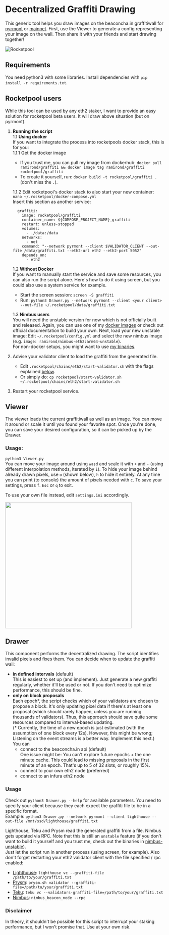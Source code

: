 # Decentralized Graffiti Drawing

This generic tool helps you draw images on the beaconcha.in graffitiwall for 
[pyrmont](https://pyrmont.beaconcha.in/graffitiwall) or
[mainnet](https://beaconcha.in/graffitiwall). First, use the Viewer to generate a config
representing your image on the wall. Then share it with your friends and start drawing together!

![Rocketpool](rocketpool/desired.png "Default settings")


## Requirements
You need python3 with some libraries. Install dependencies with `pip install -r requirements.txt`.


## Rocketpool users
While this tool can be used by any eth2 staker, I want to provide an easy solution for rocketpool beta
users. It will draw above situation (but on pyrmont).

1. **Running the script** \
   1.1 **Using docker** \
   If you want to integrate the process into rocketpools docker stack, this is for you: \
   1.1.1 Get the docker image
   - If you trust me, you can pull my image from dockerhub:
   `docker pull ramirond/graffiti && docker image tag ramirond/graffiti rocketpool/graffiti`
   - To create it yourself, run: `docker build -t rocketpool/graffiti .` (don't miss the `.`).
   
    1.1.2 Edit rocketpool's docker stack to also start your new container:
   `nano ~/.rocketpool/docker-compose.yml` \
   Insert this section as another service:
   ```
     graffiti:
       image: rocketpool/graffiti
       container_name: ${COMPOSE_PROJECT_NAME}_graffiti
       restart: unless-stopped
       volumes:
         - ./data:/data
       networks:
         - net
       command: "--network pyrmont --client $VALIDATOR_CLIENT --out-file /data/graffiti.txt --eth2-url eth2 --eth2-port 5052"
       depends_on:
         - eth2
   ```

   1.2 **Without Docker** \
   If you want to manually start the service and save some resources, you can also run the script
   alone. Here's how to do it using screen, but you could also use a system service for example.
   - Start the screen session: `screen -S graffiti`
   - Run: `python3 Drawer.py --network pyrmont --client <your client> --out-file ~/.rocketpool/data/graffiti.txt`

   1.3 **Nimbus users** \
   You will need the unstable version for now which is not officially built and released.
   Again, you can use one of my [docker images](https://hub.docker.com/repository/docker/ramirond/nimbus-eth2) or check
   out official documentation to build your own. Next, load your new unstable image:
   Edit `~/.rocketpool/config.yml` and select the new nimbus image
   (e.g. `image: ramirond/nimbus-eth2:arm64-unstable`). \
   For non-docker setups, you might want to use [my binaries](nimbus-unstable).
   

3. Advise your validator client to load the graffiti from the generated file.
   - Edit `.rocketpool/chains/eth2/start-validator.sh` with the flags explained [below](#Usage-1).
   - Or simply do:
   `cp rocketpool/start-validator.sh ~/.rocketpool/chains/eth2/start-validator.sh`
4. Restart your rocketpool service.

## Viewer
The viewer loads the current graffitiwall as well as an image. You can move it around or
scale it until you found your favorite spot. Once you're done, you can save your
desired configuration, so it can be picked up by the Drawer.
### Usage:
`python3 Viewer.py` \
You can move your image around using `wasd` and scale it with `+` and `-`
(using different interpolation methods, iterated by `i`). To hide your image behind already drawn
pixels, use `o` (shown below), `h` to hide it entirely. At any time you can print (to console)
the amount of pixels needed with `c`. To save your settings, press `f`. `Esc` or `q` to exit.

To use your own file instead, edit `settings.ini` accordingly.

<img src="https://raw.githubusercontent.com/RomiRand/rpl_graffiti/main/doc/overpaint.png" width="400">

## Drawer
This component performs the decentralized drawing. The script identifies invalid pixels
and fixes them. You can decide when to update the graffiti wall:
- **in defined intervals** (default) \
  This is easiest to set up (and implement). Just generate a new graffiti regularly, whether it'll be used or not.
  If you don't need to optimize performance, this should be fine.
- **only on block proposals** \
  Each epoch*, the script checks which of your validators are chosen to propose a block. It's only updating pixel data
  if there's at least one proposal (which should rarely happen, unless you are running thousands of validators).
  Thus, this approach should save quite some resources compared to interval-based updating. \
  (* Currently, the time of a new epoch is just estimated (with the assumption of one block every 12s). However, this
  might be wrong; Listening on the event streams is a better way. Implement this next.) \
  You can
   - connect to the beaconcha.in api (default) \
     One issue might be: You can't explore future epochs + the one minute cache. This could lead to missing proposals
     in the first minute of an epoch. That's up to 5 of 32 slots, or roughly 15%. 
   - connect to your own eth2 node (preferred)
   - connect to an infura eth2 node

### Usage
Check out `python3 Drawer.py --help` for available parameters. You need to specify your client because
they each expect the graffiti file to be in a specific format. \
Example: `python3 Drawer.py --network pyrmont --client lighthouse --out-file /mnt/ssd/lighthouse/graffiti.txt`

Lighthouse, Teku and Prysm read the generated graffiti from a file.
Nimbus gets updated via RPC. Note that this is still an `unstable` feature
(if you don't want to build it yourself and you trust me, check out the binaries in 
[nimbus-unstable](nimbus-unstable)). \
Just let the script run in another process (using screen, for example).
Also don't forget restarting your eth2 validator client with the file specified / rpc enabled:
- [Lighthouse](https://lighthouse-book.sigmaprime.io/graffiti.html#1-using-the---graffiti-file-flag-on-the-validator-client):
  `lighthouse vc --graffiti-file /path/to/your/graffiti.txt`
- [Prysm](https://docs.prylabs.network/docs/prysm-usage/graffiti-file/): 
  `prysm.sh validator --graffiti-file=/path/to/your/graffiti.txt`
- [Teku](https://docs.teku.consensys.net/en/latest/Reference/CLI/CLI-Syntax/#validators-graffiti-file):
  `teku vc --validators-graffiti-file=/path/to/your/graffiti.txt`
- [Nimbus](https://nimbus.guide/api.html#introduction): `nimbus_beacon_node --rpc`
### Disclaimer
  In theory, it shouldn't be possible for this script to interrupt your staking performance,
but I won't promise that. Use at your own risk.